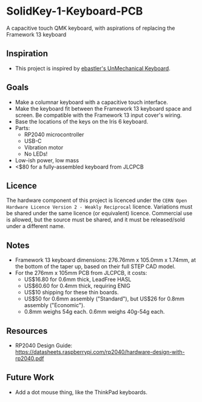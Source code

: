 # SolidKey-1-Keyboard-PCB
A capacitive touch QMK keyboard, with aspirations of replacing the Framework 13 keyboard

## Inspiration

* This project is inspired by [ebastler's UnMechanical Keyboard](https://github.com/ebastler/UnMechanical).

## Goals

* Make a columnar keyboard with a capacitive touch interface.
* Make the keyboard fit between the Framework 13 keyboard space and screen. Be compatible with the Framework 13 input cover's wiring.
* Base the locations of the keys on the Iris 6 keyboard.
* Parts:
    * RP2040 microcontroller
    * USB-C
    * Vibration motor
    * No LEDs!
* Low-ish power, low mass
* <$80 for a fully-assembled keyboard from JLCPCB

## Licence

The hardware component of this project is licenced under the `CERN Open Hardware Licence Version 2 - Weakly Reciprocal` licence. Variations must be shared under the same licence (or equivalent) licence. Commercial use is allowed, but the source must be shared, and it must be released/sold under a different name.

## Notes

* Framework 13 keyboard dimensions: 276.76mm x 105.0mm x 1.74mm, at the bottom of the taper up, based on their full STEP CAD model.
* For the 276mm x 105mm PCB from JLCPCB, it costs:
    * US$16.80 for 0.6mm thick, LeadFree HASL
    * US$60.60 for 0.4mm thick, requiring ENIG
    * US$10 shipping for these thin boards.
    * US$50 for 0.6mm assembly ("Standard"), but US$26 for 0.8mm assembly ("Economic").
    * 0.8mm weighs 54g each. 0.6mm weighs 40g-54g each.

## Resources

* RP2040 Design Guide: https://datasheets.raspberrypi.com/rp2040/hardware-design-with-rp2040.pdf

## Future Work

* Add a dot mouse thing, like the ThinkPad keyboards.
